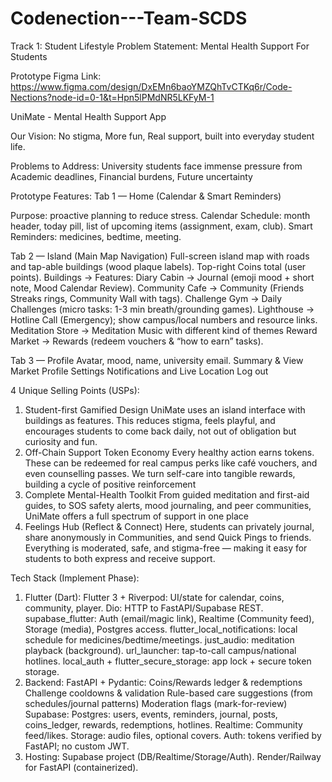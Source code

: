 # Codenection---Team-SCDS
Track 1: Student Lifestyle 
Problem Statement: Mental Health Support For Students

Prototype Figma Link:
https://www.figma.com/design/DxEMn6baoYMZQhTvCTKq6r/Code-Nections?node-id=0-1&t=Hpn5lPMdNR5LKFyM-1

UniMate - Mental Health Support App

Our Vision: 
No stigma, More fun, Real support, built into everyday student life.

Problems to Address:
University students face immense pressure from Academic deadlines, Financial burdens, Future uncertainty

Prototype Features:
Tab 1 — Home (Calendar & Smart Reminders)

Purpose: proactive planning to reduce stress.
Calendar Schedule: month header, today pill, list of upcoming items (assignment, exam, club).
Smart Reminders: medicines, bedtime, meeting.

Tab 2 — Island (Main Map Navigation)
Full-screen island map with roads and tap-able buildings (wood plaque labels). Top-right Coins total (user points). Buildings → Features:
Diary Cabin → Journal (emoji mood + short note, Mood Calendar Review).
Community Cafe → Community (Friends Streaks rings, Community Wall with tags).
Challenge Gym → Daily Challenges (micro tasks: 1-3 min breath/grounding games).
Lighthouse → Hotline Call (Emergency); show campus/local numbers and resource links.
Meditation Store → Meditation Music with different kind of themes
Reward Market → Rewards (redeem vouchers & “how to earn” tasks). 

Tab 3 — Profile
Avatar, mood, name, university email.
Summary & View Market
Profile Settings
Notifications and Live Location 
Log out

4 Unique Selling Points (USPs):
1. Student-first Gamified Design
UniMate uses an island interface with buildings as features. This reduces stigma, feels playful, and encourages students to come back daily, not out of obligation but curiosity and fun.
2. Off-Chain Support Token Economy
Every healthy action earns tokens. These can be redeemed for real campus perks like café vouchers, and even counselling passes. We turn self-care into tangible rewards, building a cycle of positive reinforcement
3. Complete Mental-Health Toolkit
From guided meditation and first-aid guides, to SOS safety alerts, mood journaling, and peer communities, UniMate offers a full spectrum of support in one place
4. Feelings Hub (Reflect & Connect)
Here, students can privately journal, share anonymously in Communities, and send Quick Pings to friends. Everything is moderated, safe, and stigma-free — making it easy for students to both express and receive support.

Tech Stack (Implement Phase):
1. Flutter (Dart):
Flutter 3 + Riverpod: UI/state for calendar, coins, community, player.
Dio: HTTP to FastAPI/Supabase REST.
supabase_flutter: Auth (email/magic link), Realtime (Community feed), Storage (media), Postgres access.
flutter_local_notifications: local schedule for medicines/bedtime/meetings.
just_audio: meditation playback (background).
url_launcher: tap-to-call campus/national hotlines.
local_auth + flutter_secure_storage: app lock + secure token storage.
2. Backend:
FastAPI + Pydantic:
Coins/Rewards ledger & redemptions
Challenge cooldowns & validation
Rule-based care suggestions (from schedules/journal patterns)
Moderation flags (mark-for-review)
Supabase:
Postgres: users, events, reminders, journal, posts, coins_ledger, rewards, redemptions, hotlines.
Realtime: Community feed/likes.
Storage: audio files, optional covers.
Auth: tokens verified by FastAPI; no custom JWT.
3. Hosting:
Supabase project (DB/Realtime/Storage/Auth).
Render/Railway for FastAPI (containerized).
